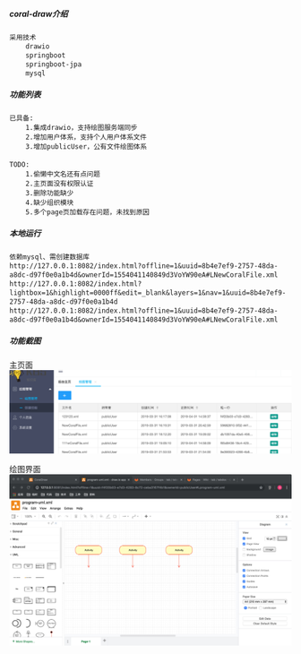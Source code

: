 ##### coral-draw介绍
    采用技术
        drawio
        springboot
        springboot-jpa
        mysql
        
##### 功能列表
    已具备:
        1.集成drawio，支持绘图服务端同步
        2.增加用户体系，支持个人用户体系文件
        3.增加publicUser，公有文件绘图体系
    
    TODO:
        1.偷懒中文名还有点问题
        2.主页面没有权限认证
        3.删除功能缺少
        4.缺少组织模块
        5.多个page页加载存在问题，未找到原因
      
##### 本地运行
    依赖mysql、需创建数据库
    http://127.0.0.1:8082/index.html?offline=1&uuid=8b4e7ef9-2757-48da-a8dc-d97f0e0a1b4d&ownerId=1554041140849d3VoYW90eA#LNewCoralFile.xml
    http://127.0.0.1:8082/index.html?lightbox=1&highlight=0000ff&edit=_blank&layers=1&nav=1&uuid=8b4e7ef9-2757-48da-a8dc-d97f0e0a1b4d
    http://127.0.0.1:8082/index.html?offline=1&uuid=8b4e7ef9-2757-48da-a8dc-d97f0e0a1b4d&ownerId=1554041140849d3VoYW90eA#LNewCoralFile.xml
        
##### 功能截图

主页面
![](refer/sc-main.jpg)

绘图界面
![](refer/sc-draw.jpg)
